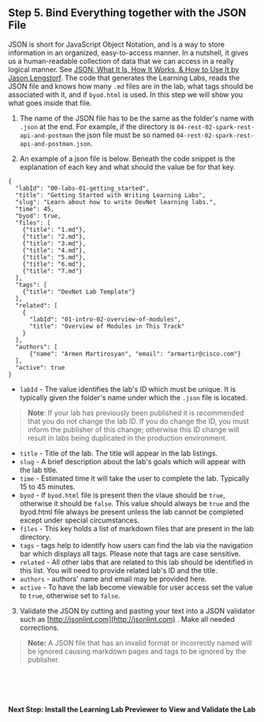 ## Step 5. Bind Everything together with the JSON File

JSON is short for JavaScript Object Notation, and is a way to store information in an organized, easy-to-access manner. In a nutshell, it gives us a human-readable collection of data that we can access in a really logical manner. See [JSON: What It Is, How It Works, & How to Use It by Jason Lengstorf](https://www.copterlabs.com/json-what-it-is-how-it-works-how-to-use-it/). The code that generates the Learning Labs, reads the JSON file and knows how many `.md` files are in the lab, what tags should be associated with it, and if `byod.html` is used. In this step we will show you what goes inside that file.

1. The name of the JSON file has to be the same as the folder's name with `.json` at the end. For example, if the directory is `04-rest-02-spark-rest-api-and-postman` the json file must be so named `04-rest-02-spark-rest-api-and-postman.json`.

2. An example of a json file is below. Beneath the code snippet is the explanation of each key and what should the value be for that key.
```
{
  "labId": "00-labs-01-getting_started",
  "title": "Getting Started with Writing Learning Labs",
  "slug": "Learn about how to write DevNet learning labs.",
  "time": 45,
  "byod": true,
  "files": [
    {"title": "1.md"},
    {"title": "2.md"},
    {"title": "3.md"},
    {"title": "4.md"},
    {"title": "5.md"},
    {"title": "6.md"},
    {"title": "7.md"}
  ],
  "tags": [
	{"title": "DevNet Lab Template"}
  ],
  "related": [
    {      
	  "labId": "01-intro-02-overview-of-modules",
	  "title": "Overview of Modules in This Track"
    }
  ],      
  "authors": [
      {"name": "Armen Martirosyan", "email": "armartir@cisco.com"}
  ],
  "active": true
}
```
  * `labId` - The value identifies the lab's ID which must be unique. It is typically given the folder's name under which the `.json` file is located.
  > **Note**: If your lab has previously been published it is recommended that you do not change the lab ID. If you do change the ID, you must inform the publisher of this change; otherwise this ID change will result in labs being duplicated in the production environment.
  * `title` - Title of the lab.  The title will appear in the lab listings.
  * `slug` - A brief description about the lab's goals which will appear with the lab title.
  * `time` - Estimated time it will take the user to complete the lab. Typically 15 to 45 minutes.
  * `byod` - If `byod.html` file is present then the vlaue should be `true`, otherwise it should be `false`.  This value should always be `true` and the byod.html file always be present unless the lab cannot be completed except under special circumstances.
  * `files` - This key holds a list of markdown files that are present in the lab directory.
  * `tags` - tags help to identify how users can find the lab via the navigation bar which displays all tags.  Please note that tags are case sensitive.
  * `related` - All other labs that are related to this lab should be identified in this list. You will need to provide related lab's ID and the title.
  * `authors` - authors' name and email may be provided here.
  * `active` - To have the lab become viewable for user access set the value to `true`, otherwise set to `false`.

3. Validate the JSON by cutting and pasting your text into a JSON validator such as [http://jsonlint.com](http://jsonlint.com) .  Make all needed corrections.  
> **Note:** A JSON file that has an invalid format or incorrectly named will be ignored causing markdown pages and tags to be ignored by the publisher.
<br/>
<br/>
<br/>

#### **Next Step:** Install the Learning Lab Previewer to View and Validate the Lab
